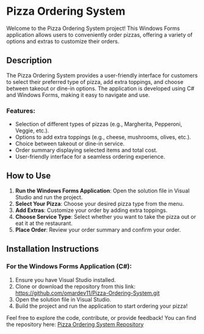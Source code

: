 # Pizza Ordering System 

Welcome to the Pizza Ordering System project! This Windows Forms application allows users to conveniently order pizzas, offering a variety of options and extras to customize their orders.

## Description
The Pizza Ordering System provides a user-friendly interface for customers to select their preferred type of pizza, add extra toppings, and choose between takeout or dine-in options. The application is developed using C# and Windows Forms, making it easy to navigate and use.

### Features:
- Selection of different types of pizzas (e.g., Margherita, Pepperoni, Veggie, etc.).
- Options to add extra toppings (e.g., cheese, mushrooms, olives, etc.).
- Choice between takeout or dine-in service.
- Order summary displaying selected items and total cost.
- User-friendly interface for a seamless ordering experience.

## How to Use
1. **Run the Windows Forms Application**: Open the solution file in Visual Studio and run the project.
2. **Select Your Pizza**: Choose your desired pizza type from the menu.
3. **Add Extras**: Customize your order by adding extra toppings.
4. **Choose Service Type**: Select whether you want to take the pizza out or eat it at the restaurant.
5. **Place Order**: Review your order summary and confirm your order.

## Installation Instructions

### For the Windows Forms Application (C#):
1. Ensure you have Visual Studio installed.
2. Clone or download the repository from this link: https://github.com/omardev11/Pizza-Ordering-System.git
3. Open the solution file in Visual Studio.
4. Build the project and run the application to start ordering your pizza!

Feel free to explore the code, contribute, or provide feedback! You can find the repository here: [Pizza Ordering System Repository](https://github.com/omardev11/Pizza-Ordering-System.git)
